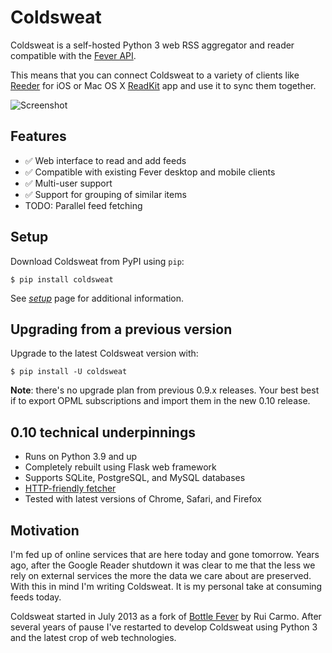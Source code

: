 # Coldsweat

Coldsweat is a self-hosted Python 3 web RSS aggregator and reader compatible with the [Fever API][f]. 

This means that you can connect Coldsweat to a variety of clients like [Reeder][r] for iOS or Mac OS X [ReadKit][rk] app and use it to sync them together.

![Screenshot](screenshots/coldsweat-0.9.6.jpg)

## Features

* ✅ Web interface to read and add feeds
* ✅ Compatible with existing Fever desktop and mobile clients
* ✅ Multi-user support
* ✅ Support for grouping of similar items
* TODO: Parallel feed fetching

## Setup

Download Coldsweat from PyPI using `pip`:

    $ pip install coldsweat

See _[setup]_ page for additional information.

## Upgrading from a previous version

Upgrade to the latest Coldsweat version with:

    $ pip install -U coldsweat

**Note**: there's no upgrade plan from previous 0.9.x releases. Your best best if to export OPML subscriptions and import them in the new 0.10 release.    

## 0.10 technical underpinnings

* Runs on Python 3.9 and up
* Completely rebuilt using Flask web framework
* Supports SQLite, PostgreSQL, and MySQL databases
* [HTTP-friendly fetcher][ff]
* Tested with latest versions of Chrome, Safari, and Firefox

## Motivation

I'm fed up of online services that are here today and gone tomorrow. Years ago, after the Google Reader shutdown it was clear to me that the less we rely on external services the more the data we care about are preserved. With this in mind I'm writing Coldsweat. It is my personal take at consuming feeds today.

Coldsweat started in July 2013 as a fork of [Bottle Fever][b] by Rui Carmo. After several years of pause I've restarted to develop Coldsweat using Python 3 and the latest crop of web technologies.

[fp]: https://pypi.python.org/pypi/feedparser/
[f]: http://www.feedafever.com/
[s]: https://github.com/passiomatic/coldsweat
[b]: https://github.com/rcarmo/bottle-fever
[rk]: https://readkitapp.com/
[r]: https://reederapp.com/
[ff]: https://github.com/passiomatic/coldsweat/wiki/Fetcher-features
[setup]: https://github.com/passiomatic/coldsweat/wiki/Setup